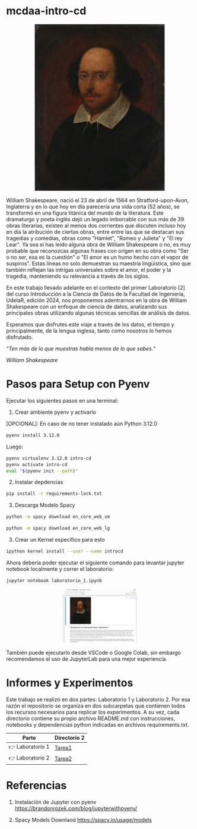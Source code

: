 # mcdaa-intro-cd

<p align="center">
  <img src="Tarea1/assets/William-Shakespeare.png" style="width: 350px"/>
</p>

William Shakespeare, nació el 23 de abril de 1564 en Stratford-upon-Avon, Inglaterra y en lo que hoy en día parecería una vida corta (52 años), se transformó en una figura titánica del mundo de la literatura. Este dramaturgo y poeta inglés dejó un legado imborrable con sus más de 39 obras literarias, existen al menos dos corrientes que discuten incluso hoy en día la atribución de ciertas obras, entre entre las que se destacan sus tragedias y comedias, obras como "Hamlet", "Romeo y Julieta" y "El rey Lear". Ya sea si has leído alguna obra de William Shakespeare o no, es muy probable que reconozcas algunas frases con origen en su obra como "Ser o no ser, esa es la cuestión" o "El amor es un humo hecho con el vapor de suspiros". Estas líneas no solo demuestran su maestría lingüística, sino que también reflejan las intrigas universales sobre el amor, el poder y la tragedia, manteniendo su relevancia a través de los siglos.

En este trabajo llevado adelante en el contexto del primer Laboratorio [2] del curso Introducción a la Ciencia de Datos de la Facultad de Ingeniería, UdelaR, edición 2024, nos proponemos adentrarnos en la obra de William Shakespeare con un enfoque de ciencia de datos, analizando sus principales obras utilizando algunas técnicas sencillas de análisis de datos.

Esperamos que disfrutes este viaje a través de los datos, el tiempo y principalmente, de la lengua inglesa, tanto como nosotros lo hemos disfrutado.


_"Ten más de lo que muestras habla menos de lo que sabes."_

_William Shakespeare_

# Pasos para Setup con Pyenv

Ejecutar los siguientes pasos en una terminal:

1. Crear ambiente pyenv y activarlo

[OPCIONAL]: En caso de no tener instalado aún Python 3.12.0
```bash
pyenv install 3.12.0
```

Luego:

```bash
pyenv virtualenv 3.12.0 intro-cd
pyenv activate intro-cd
eval "$(pyenv init --path)"
```

2. Instalar depdencias
```bash
pip install -r requirements-lock.txt
```

3. Descarga Modelo Spacy
```bash
python -m spacy download en_core_web_sm
```

```bash
python -m spacy download en_core_web_lg
```

3. Crear un Kernel específico para esto

```bash
ipython kernel install --user --name introcd
```

Ahora debería poder ejecutar el siguiente comando para levantar jupyter notebook localmente y correr el laboratorio:

```bash
jupyter notebook laboratorio_1.ipynb
```
<p align="center">
  <img src="assets/image_02.png" style="width: 200px"/>
</p>

También puede ejecutarlo desde VSCode o Google Colab, sin embargo recomendamos el uso de JupyterLab para una mejor experiencia.

# Informes y Experimentos

Este trabajo se realizó en dos partes: Laboratorio 1 y Laboratorio 2. Por esa razón el repositorio se organiza en dos subcarpetas que contienen todos los recursos necesarios para replicar los experimentos. A su vez, cada directorio contiene su propio archivo README.md con instrucciones, notebooks y dependencias python indicadas en archivos requirements.txt.

| Parte | Directorio 2 |
|----------|----------|
| 👉 Laboratorio 1  | [Tarea1](Tarea1)   |
| 👉 Laboratorio 2  | [Tarea2](Tarea2)   |


# Referencias

1. Instalación de Jupyter con pyenv
https://brandonrozek.com/blog/jupyterwithpyenv/

2. Spacy Models Downlaod
https://spacy.io/usage/models 

